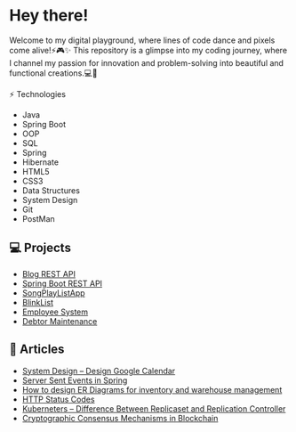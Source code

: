# Hey there!

Welcome to my digital playground, where lines of code dance and pixels come alive!⚡️🎮✨
This repository is a glimpse into my coding journey, where I channel my passion for innovation 
and problem-solving into beautiful and functional creations.💻🔮


⚡ Technologies
- Java
- Spring Boot
- OOP
- SQL
- Spring
- Hibernate
- HTML5
- CSS3
- Data Structures
- System Design
- Git
- PostMan


## 💻 Projects

- [Blog REST API](https://github.com/jagruti1998/Blog-REST-API)
- [Spring Boot REST API](https://github.com/jagruti1998/springboot-rest-api)
- [SongPlayListApp](https://github.com/jagruti1998/SongPlayListApp)
- [BlinkList](https://github.com/jagruti1998/BlinkList)
- [Employee System](https://github.com/jagruti1998/Emp_System)
- [Debtor Maintenance](https://github.com/jagruti1998/SpringDataJpaProject)

## 📝 Articles

- [System Design – Design Google Calendar](https://www.geeksforgeeks.org/system-design-design-google-calendar/)
- [Server Sent Events in Spring](https://www.geeksforgeeks.org/server-sent-events-in-spring/)
- [How to design ER Diagrams for inventory and warehouse management](https://www.geeksforgeeks.org/how-to-design-er-diagrams-for-inventory-and-warehouse-management/)
- [HTTP Status Codes](https://www.geeksforgeeks.org/jsp-http-status-codes/)
- [Kuberneters – Difference Between Replicaset and Replication Controller](https://www.geeksforgeeks.org/kuberneters-difference-between-replicaset-and-replication-controller/)
- [Cryptographic Consensus Mechanisms in Blockchain](https://www.geeksforgeeks.org/cryptographic-consensus-mechanisms-in-blockchain/)
